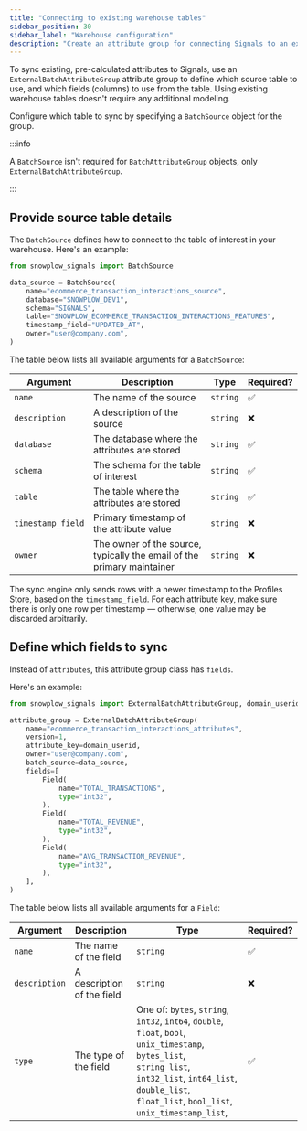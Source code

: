 ```yaml
---
title: "Connecting to existing warehouse tables"
sidebar_position: 30
sidebar_label: "Warehouse configuration"
description: "Create an attribute group for connecting Signals to an existing warehouse table using the Python SDK."
---
```


To sync existing, pre-calculated attributes to Signals, use an `ExternalBatchAttributeGroup` attribute group to define which source table to use, and which fields (columns) to use from the table. Using existing warehouse tables doesn't require any additional modeling.

Configure which table to sync by specifying a `BatchSource` object for the group.

:::info

A `BatchSource` isn't required for `BatchAttributeGroup` objects, only `ExternalBatchAttributeGroup`.

:::

## Provide source table details

The `BatchSource` defines how to connect to the table of interest in your warehouse. Here's an example:

```python
from snowplow_signals import BatchSource

data_source = BatchSource(
    name="ecommerce_transaction_interactions_source",
    database="SNOWPLOW_DEV1",
    schema="SIGNALS",
    table="SNOWPLOW_ECOMMERCE_TRANSACTION_INTERACTIONS_FEATURES",
    timestamp_field="UPDATED_AT",
    owner="user@company.com",
)
```

The table below lists all available arguments for a `BatchSource`:

| Argument          | Description                                                            | Type     | Required? |
| ----------------- | ---------------------------------------------------------------------- | -------- | --------- |
| `name`            | The name of the source                                                 | `string` | ✅         |
| `description`     | A description of the source                                            | `string` | ❌         |
| `database`        | The database where the attributes are stored                           | `string` | ✅         |
| `schema`          | The schema for the table of interest                                   | `string` | ✅         |
| `table`           | The table where the attributes are stored                              | `string` | ✅         |
| `timestamp_field` | Primary timestamp of the attribute value                               | `string` | ❌         |
| `owner`           | The owner of the source, typically the email of the primary maintainer | `string` | ❌         |

The sync engine only sends rows with a newer timestamp to the Profiles Store, based on the `timestamp_field`. For each attribute key, make sure there is only one row per timestamp — otherwise, one value may be discarded arbitrarily.

## Define which fields to sync

Instead of `attributes`, this attribute group class has `fields`.

Here's an example:

```python
from snowplow_signals import ExternalBatchAttributeGroup, domain_userid, Field

attribute_group = ExternalBatchAttributeGroup(
    name="ecommerce_transaction_interactions_attributes",
    version=1,
    attribute_key=domain_userid,
    owner="user@company.com",
    batch_source=data_source,
    fields=[
        Field(
            name="TOTAL_TRANSACTIONS",
            type="int32",
        ),
        Field(
            name="TOTAL_REVENUE",
            type="int32",
        ),
        Field(
            name="AVG_TRANSACTION_REVENUE",
            type="int32",
        ),
    ],
)
```

The table below lists all available arguments for a `Field`:

| Argument      | Description                | Type                                                                                                                                                                                                                | Required? |
| ------------- | -------------------------- | ------------------------------------------------------------------------------------------------------------------------------------------------------------------------------------------------------------------- | --------- |
| `name`        | The name of the field      | `string`                                                                                                                                                                                                            | ✅         |
| `description` | A description of the field | `string`                                                                                                                                                                                                            | ❌         |
| `type`        | The type of the field      | One of: `bytes`, `string`, `int32`, `int64`, `double`, `float`, `bool`, `unix_timestamp`, `bytes_list`, `string_list`, `int32_list`, `int64_list`, `double_list`, `float_list`, `bool_list`, `unix_timestamp_list`, | ✅         |
